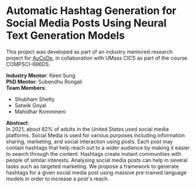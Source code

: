 # Automatic Hashtag Generation for Social Media Posts Using Neural Text Generation Models  

This project was developed as part of an industry mentored research project for [AuCoDe](https://www.aucode.io/), in collaboration with UMass CICS as part of the course COMPSCI-696DS.

**Industry Mentor**: Keen Sung  
**PhD Mentor**: Subendhu Rongali  
**Team Members**:  
* Shubham Shetty
* Satwik Goyal
* Mahidhar Kommineni

**Abstract**:  
In 2021, about 82% of adults in the United States used social media platforms. Social Media is used for various purposes including information sharing, marketing, and social interaction using posts. Each post may contain hashtags that help reach out to a wider audience by
making it easier to search through the content. Hashtags create instant communities with people of similar interests. Analysing social media posts can help in several tasks such as targeted marketing. We propose a framework to generate hashtags for a given social media post using massive pre-trained language models in order to increase a post's reach.
